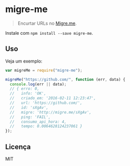 # migre-me

> Encurtar URLs no [Migre.me](http://migre.me/).

Instale com `npm install --save migre-me`.

## Uso

Veja um exemplo:

```js
var migreMe = require("migre-me");

migreMe("https://github.com/", function (err, data) {
  console.log(err || data);
  // { erro: 0,
  //   info: 'OK',
  //   criado_em: '2016-02-11 12:23:47',
  //   url: 'https://github.com/',
  //   id: 'sXgAv',
  //   migre: 'http://migre.me/sXgAv',
  //   ping: 'FAIL',
  //   consumo_api_hora: 4,
  //   tempo: 0.0064628124237061 }
});
```

## Licença

MIT